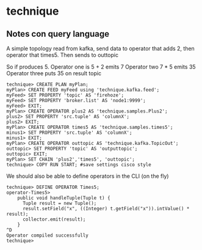 technique
=========

Notes con query language
-----

A simple topology read from kafka, send data to operator 
that adds 2, then operator that times5. Then sends to outtopic

So if produces 5.
Operator one is 5 + 2 emits 7
Operator two 7 * 5 emits 35
Operator three puts 35 on result topic 

    technique> CREATE PLAN myPlan;
    myPlan> CREATE FEED myFeed using 'technique.kafka.feed';
    myFeed> SET PROPERTY 'topic' AS 'firehoze';
    myFeed> SET PROPERTY 'broker.list' AS 'node1:9999';
    myFeed> EXIT;
    myPlan> CREATE OPERATOR plus2 AS 'technique.samples.Plus2';
    plus2> SET PROPERTY 'src.tuple' AS 'columnX';
    plus2> EXIT;
    myPlan> CREATE OPERATOR times5 AS 'technique.samples.times5';
    minus1> SET PROPERTY 'src.tuple' AS 'columnX';
    minus1> EXIT;
    myPlan> CREATE OPERATOR outtopic AS 'technique.kafka.TopicOut';
    outtopic> SET PROPERTY 'topic' AS 'outputtopic';
    outtopic> EXIT; 
    myPlan> SET CHAIN 'plus2','times5', 'outtopic';
    technique> COPY RUN START; #save settings cisco style

We should also be able to define operators in the CLI (on the fly)

    technique> DEFINE OPERATOR Times5;
    operator-Times5> 
        public void handleTuple(Tuple t) {
          Tuple result = new Tuple();
          result.setField("x", ((Integer) t.getField("x")).intValue() * result);
          collector.emit(result);
        }
    ^D
    Operator compiled successfully
    technique> 
  
